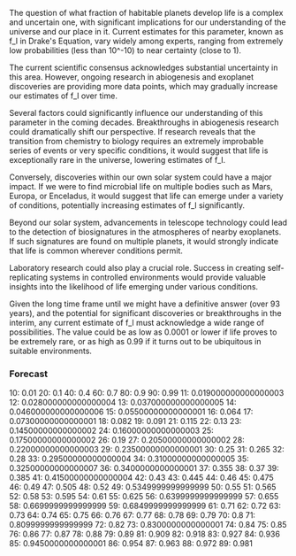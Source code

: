 The question of what fraction of habitable planets develop life is a complex and uncertain one, with significant implications for our understanding of the universe and our place in it. Current estimates for this parameter, known as f_l in Drake's Equation, vary widely among experts, ranging from extremely low probabilities (less than 10^-10) to near certainty (close to 1).

The current scientific consensus acknowledges substantial uncertainty in this area. However, ongoing research in abiogenesis and exoplanet discoveries are providing more data points, which may gradually increase our estimates of f_l over time.

Several factors could significantly influence our understanding of this parameter in the coming decades. Breakthroughs in abiogenesis research could dramatically shift our perspective. If research reveals that the transition from chemistry to biology requires an extremely improbable series of events or very specific conditions, it would suggest that life is exceptionally rare in the universe, lowering estimates of f_l.

Conversely, discoveries within our own solar system could have a major impact. If we were to find microbial life on multiple bodies such as Mars, Europa, or Enceladus, it would suggest that life can emerge under a variety of conditions, potentially increasing estimates of f_l significantly.

Beyond our solar system, advancements in telescope technology could lead to the detection of biosignatures in the atmospheres of nearby exoplanets. If such signatures are found on multiple planets, it would strongly indicate that life is common wherever conditions permit.

Laboratory research could also play a crucial role. Success in creating self-replicating systems in controlled environments would provide valuable insights into the likelihood of life emerging under various conditions.

Given the long time frame until we might have a definitive answer (over 93 years), and the potential for significant discoveries or breakthroughs in the interim, any current estimate of f_l must acknowledge a wide range of possibilities. The value could be as low as 0.0001 or lower if life proves to be extremely rare, or as high as 0.99 if it turns out to be ubiquitous in suitable environments.

### Forecast

10: 0.01
20: 0.1
40: 0.4
60: 0.7
80: 0.9
90: 0.99
11: 0.019000000000000003
12: 0.028000000000000004
13: 0.037000000000000005
14: 0.046000000000000006
15: 0.05500000000000001
16: 0.064
17: 0.07300000000000001
18: 0.082
19: 0.091
21: 0.115
22: 0.13
23: 0.14500000000000002
24: 0.16000000000000003
25: 0.17500000000000002
26: 0.19
27: 0.20500000000000002
28: 0.22000000000000003
29: 0.23500000000000001
30: 0.25
31: 0.265
32: 0.28
33: 0.29500000000000004
34: 0.31000000000000005
35: 0.32500000000000007
36: 0.3400000000000001
37: 0.355
38: 0.37
39: 0.385
41: 0.41500000000000004
42: 0.43
43: 0.445
44: 0.46
45: 0.475
46: 0.49
47: 0.505
48: 0.52
49: 0.5349999999999999
50: 0.55
51: 0.565
52: 0.58
53: 0.595
54: 0.61
55: 0.625
56: 0.6399999999999999
57: 0.655
58: 0.6699999999999999
59: 0.6849999999999999
61: 0.71
62: 0.72
63: 0.73
64: 0.74
65: 0.75
66: 0.76
67: 0.77
68: 0.78
69: 0.79
70: 0.8
71: 0.8099999999999999
72: 0.82
73: 0.8300000000000001
74: 0.84
75: 0.85
76: 0.86
77: 0.87
78: 0.88
79: 0.89
81: 0.909
82: 0.918
83: 0.927
84: 0.936
85: 0.9450000000000001
86: 0.954
87: 0.963
88: 0.972
89: 0.981